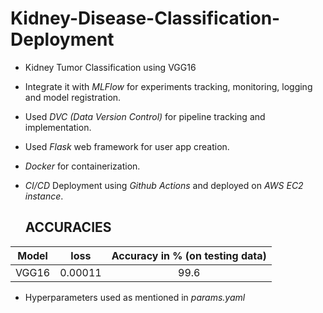 # Kidney-Disease-Classification-Deployment

* Kidney Tumor Classification using VGG16
* Integrate it with *MLFlow* for experiments tracking, monitoring, logging and model registration.
* Used *DVC (Data Version Control)* for pipeline tracking and implementation.
* Used *Flask* web framework for user app creation.
* *Docker* for containerization.
* *CI/CD* Deployment using *Github Actions* and deployed on *AWS EC2 instance*.

  ## ACCURACIES

| Model         | loss                        | Accuracy in % (on testing data) |
| ------------- |:---------------------------:|:-------------------------------:|
| VGG16         | 0.00011                     |99.6                             |

* Hyperparameters used as mentioned in *params.yaml*
